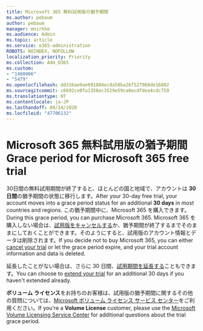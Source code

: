```yaml
---
title: Microsoft 365 無料試用版の猶予期間
ms.author: pebaum
author: pebaum
manager: mnirkhe
ms.audience: Admin
ms.topic: article
ms.service: o365-administration
ROBOTS: NOINDEX, NOFOLLOW
localization_priority: Priority
ms.collection: Adm_O365
ms.custom:
- "1400006"
- "5479"
ms.openlocfilehash: dd316ae9ae691804ecda58ba2bf527968de16802
ms.sourcegitcommit: c6692ce0fa1358ec3529e59ca0ecdfdea4cdc759
ms.translationtype: HT
ms.contentlocale: ja-JP
ms.lasthandoff: 09/14/2020
ms.locfileid: "47706132"
---
```

# <a name="grace-period-for-microsoft-365-free-trial"></a><span data-ttu-id="a475c-102">Microsoft 365 無料試用版の猶予期間</span><span class="sxs-lookup"><span data-stu-id="a475c-102">Grace period for Microsoft 365 free trial</span></span>

<span data-ttu-id="a475c-103">30日間の無料試用期間が終了すると、ほとんどの国と地域で、アカウントは **30 日間**の猶予期間の状態に移行します。</span><span class="sxs-lookup"><span data-stu-id="a475c-103">After your 30-day free trial, your account moves into a grace period status for an additional **30 days** in most countries and regions.</span></span> <span data-ttu-id="a475c-104">この猶予期間中に、Microsoft 365 を購入できます。</span><span class="sxs-lookup"><span data-stu-id="a475c-104">During this grace period, you can purchase Microsoft 365.</span></span> <span data-ttu-id="a475c-105">Microsoft 365 を購入しない場合は、[試用版をキャンセルする](https://docs.microsoft.com/microsoft-365/commerce/subscriptions/cancel-your-subscription?view=o365-worldwide)か、猶予期間が終了するまでそのままにしておくことができます。そのようにすると、試用版のアカウント情報とデータは削除されます。</span><span class="sxs-lookup"><span data-stu-id="a475c-105">If you decide not to buy Microsoft 365, you can either [cancel your trial](https://docs.microsoft.com/microsoft-365/commerce/subscriptions/cancel-your-subscription?view=o365-worldwide) or let the grace period expire, and your trial account information and data is deleted.</span></span>

<span data-ttu-id="a475c-106">延長したことがない場合は、さらに 30 日間、[試用期間を延長する](https://docs.microsoft.com/microsoft-365/commerce/extend-your-trial)こともできます。</span><span class="sxs-lookup"><span data-stu-id="a475c-106">You can choose to [extend your trial](https://docs.microsoft.com/microsoft-365/commerce/extend-your-trial) for an additional 30 days if you haven't extended already.</span></span>

<span data-ttu-id="a475c-107">**ボリューム ライセンス**をお持ちのお客様は、試用版の猶予期間に関するその他の質問については、[Microsoft ボリューム ライセンス サービス センター](https://support.microsoft.com/help/4471406/how-to-contact-the-microsoft-volume-licensing-service-center)をご利用ください。</span><span class="sxs-lookup"><span data-stu-id="a475c-107">If you're a **Volume License** customer, please use the [Microsoft Volume Licensing Service Center](https://support.microsoft.com/help/4471406/how-to-contact-the-microsoft-volume-licensing-service-center) for additional questions about the trial grace period.</span></span>
